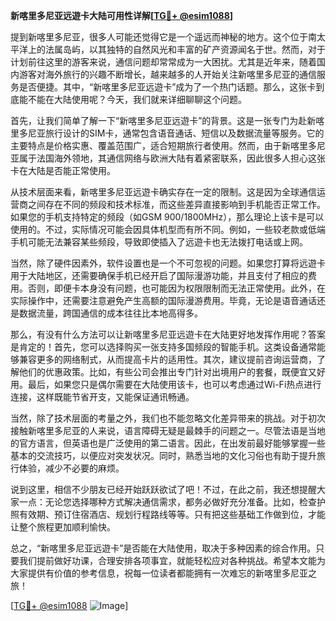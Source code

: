 **新喀里多尼亚远遊卡大陆可用性详解[[TG💪+ @esim1088](https://t.me/s/esim1088)]**

提到新喀里多尼亚，很多人可能还觉得它是一个遥远而神秘的地方。这个位于南太平洋上的法属岛屿，以其独特的自然风光和丰富的矿产资源闻名于世。然而，对于计划前往这里的游客来说，通信问题却常常成为一大困扰。尤其是近年来，随着国内游客对海外旅行的兴趣不断增长，越来越多的人开始关注新喀里多尼亚的通信服务是否便捷。其中，“新喀里多尼亚远遊卡”成为了一个热门话题。那么，这张卡到底能不能在大陆使用呢？今天，我们就来详细聊聊这个问题。

首先，让我们简单了解一下“新喀里多尼亚远遊卡”的背景。这是一张专门为赴新喀里多尼亚旅行设计的SIM卡，通常包含语音通话、短信以及数据流量等服务。它的主要特点是价格实惠、覆盖范围广，适合短期旅行者使用。然而，由于新喀里多尼亚属于法国海外领地，其通信网络与欧洲大陆有着紧密联系，因此很多人担心这张卡在大陆是否能正常使用。

从技术层面来看，新喀里多尼亚远遊卡确实存在一定的限制。这是因为全球通信运营商之间存在不同的频段和技术标准，而这些差异直接影响到手机能否正常工作。如果您的手机支持特定的频段（如GSM 900/1800MHz），那么理论上该卡是可以使用的。不过，实际情况可能会因具体机型而有所不同。例如，一些较老款或低端手机可能无法兼容某些频段，导致即使插入了远遊卡也无法拨打电话或上网。

当然，除了硬件因素外，软件设置也是一个不可忽视的问题。如果您打算将远遊卡用于大陆地区，还需要确保手机已经开启了国际漫游功能，并且支付了相应的费用。否则，即便卡本身没有问题，也可能因为权限限制而无法正常使用。此外，在实际操作中，还需要注意避免产生高额的国际漫游费用。毕竟，无论是语音通话还是数据流量，跨国通信的成本往往比本地高得多。

那么，有没有什么方法可以让新喀里多尼亚远遊卡在大陆更好地发挥作用呢？答案是肯定的！首先，您可以选择购买一张支持多国频段的智能手机。这类设备通常能够兼容更多的网络制式，从而提高卡片的适用性。其次，建议提前咨询运营商，了解他们的优惠政策。比如，有些公司会推出专门针对出境用户的套餐，既便宜又好用。最后，如果您只是偶尔需要在大陆使用该卡，也可以考虑通过Wi-Fi热点进行连接，这样既能节省开支，又能保证通讯畅通。

当然，除了技术层面的考量之外，我们也不能忽略文化差异带来的挑战。对于初次接触新喀里多尼亚的人来说，语言障碍无疑是最棘手的问题之一。尽管法语是当地的官方语言，但英语也是广泛使用的第二语言。因此，在出发前最好能够掌握一些基本的交流技巧，以便应对突发状况。同时，熟悉当地的文化习俗也有助于提升旅行体验，减少不必要的麻烦。

说到这里，相信不少朋友已经开始跃跃欲试了吧！不过，在此之前，我还想提醒大家一点：无论您选择哪种方式解决通信需求，都务必做好充分准备。比如，检查护照有效期、预订住宿酒店、规划行程路线等等。只有把这些基础工作做到位，才能让整个旅程更加顺利愉快。

总之，“新喀里多尼亚远遊卡”是否能在大陆使用，取决于多种因素的综合作用。只要我们提前做好功课，合理安排各项事宜，就能轻松应对各种挑战。希望本文能为大家提供有价值的参考信息，祝每一位读者都能拥有一次难忘的新喀里多尼亚之旅！

[[TG💪+ @esim1088](https://t.me/s/esim1088) ![Image](https://i.postimg.cc/4NQfJmqS/Snipaste-2025-05-13-00-14-12.png)]